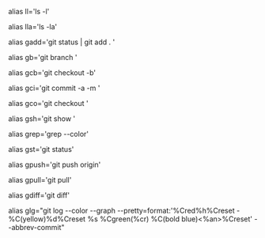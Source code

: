 alias ll='ls -l'

alias lla='ls -la'

alias gadd='git status | git add . '

alias gb='git branch '

alias gcb='git checkout -b'

alias gci='git commit -a -m '

alias gco='git checkout '

alias gsh='git show '

alias grep='grep --color'

alias gst='git status'

alias gpush='git push origin'

alias gpull='git pull'

alias gdiff='git diff'

alias glg="git log --color --graph --pretty=format:'%Cred%h%Creset -%C(yellow)%d%Creset %s %Cgreen(%cr) %C(bold blue)<%an>%Creset' --abbrev-commit"


